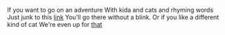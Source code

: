 If you want to go on an adventure
With kida and cats and rhyming words 
Just junk to this [link](http://www.seussville.com/)
You'll go there without a blink.
Or if you like a different kind of cat
We're even up for [that](https://github.com/Anjana-arun/create-your-own-adventure/blob/master/english/schrodinger-cat/schrodinger-cat.md)